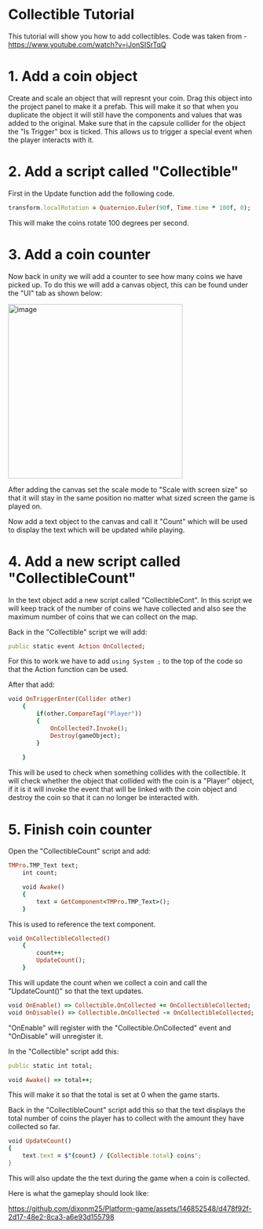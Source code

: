 # Collectible Tutorial
This tutorial will show you how to add collectibles. Code was taken from - https://www.youtube.com/watch?v=jJonSISrTqQ

# 1. Add a coin object
Create and scale an object that will represnt your coin.
Drag this object into the project panel to make it a prefab. This will make it so that when you duplicate the object it will still have the components and values that was added to the original.
Make sure that in the capsule collider for the object the "Is Trigger" box is ticked. This allows us to trigger a special event when the player interacts with it.

# 2. Add a script called "Collectible"
First in the Update function add the following code.
```ruby
transform.localRotation = Quaternion.Euler(90f, Time.time * 100f, 0);
```
This will make the coins rotate 100 degrees per second.

# 3. Add a coin counter
Now back in unity we will add a counter to see how many coins we have picked up. 
To do this we will add a canvas object, this can be found under the "UI" tab as shown below:

<img width="355" alt="image" src="https://github.com/dixonm25/GpProject1/assets/146852548/378d7387-a746-49f1-81d4-8ee4268f3ac5">

After adding the canvas set the scale mode to "Scale with screen size" so that it will stay in the same position no matter what sized screen the game is played on.

Now add a text object to the canvas and call it "Count" which will be used to display the text which will be updated while playing.

# 4. Add a new script called "CollectibleCount"
In the text object add a new script called "CollectibleCont". In this script we will keep track of the number of coins we have collected and also see the maximum number of coins that we can collect on the map.

Back in the "Collectible" script we will add:
```ruby
public static event Action OnCollected;
```
For this to work we have to add ``` using System ; ``` to the top of the code so that the Action function can be used.

After that add:
```ruby
void OnTriggerEnter(Collider other) 
    {
        if(other.CompareTag("Player"))
        {
            OnCollected?.Invoke();
            Destroy(gameObject);
        }
    
    }
```
This will be used to check when something collides with the collectible. It will check whether the object that collided with the coin is a "Player" object, if it is it will invoke the event that will be linked with the coin object and destroy the coin so that it can no longer be interacted with.

# 5. Finish coin counter
Open the "CollectibleCount" script and add:
```ruby
TMPro.TMP_Text text;
    int count;

    void Awake()
    {
        text = GetComponent<TMPro.TMP_Text>();
    }
```
This is used to reference the text component.

```ruby
void OnCollectibleCollected()
    {
        count++;
        UpdateCount();
    }
```
This will update the count when we collect a coin and call the "UpdateCount()" so that the text updates.

```ruby
void OnEnable() => Collectible.OnCollected += OnCollectibleCollected;
void OnDisable() => Collectible.OnCollected -= OnCollectibleCollected;
```
"OnEnable" will register with the "Collectible.OnCollected" event and "OnDisable" will unregister it.

In the "Collectible" script add this:
```ruby
public static int total;

void Awake() => total++;
```
This will make it so that the total is set at 0 when the game starts.

Back in the "CollectibleCount" script add this so that the text displays the total number of coins the player has to collect with the amount they have collected so far.
```ruby
void UpdateCount()
{
    text.text = $"{count} / {Collectible.total} coins";
}
```
This will also update the the text during the game when a coin is collected.

Here is what the gameplay should look like: 

https://github.com/dixonm25/Platform-game/assets/146852548/d478f92f-2d17-48e2-8ca3-a6e93d155798


